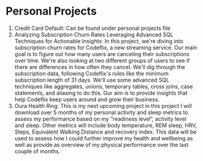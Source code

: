 # Personal Projects 
1. Credit Card Default: Can be found under personal projects file
2. Analyzing Subscription Churn Rates Leveraging Advanced SQL Techniques for Actionable Insights: In this project, we're diving into subscription churn rates for Codeflix, a new streaming service. Our main goal is to figure out how many users are canceling their subscriptions over time. We're also looking at two different groups of users to see if there are differences in how often they cancel. We'll dig through the subscription data, following Codeflix's rules like the minimum subscription length of 31 days. We'll use some advanced SQL techniques like aggregates, unions, temporary tables, cross joins, case statements, and aliasing to do this. Our aim is to provide insights that help Codeflix keep users around and grow their business.
3. Oura Health Ring: This is my next upcoming project in this project I will download over 5 months of my personal activity and sleep metrics to assess my performance based on my “readiness level”, activity level and sleep. Other metrics will include body temperature, REM sleep, HRV, Steps, Equivalent Walking Distance and recovery index. This data will be used to assess how I could further improve my health and wellbeing as well as provide as overview of my physical performance over the last couple of months.
